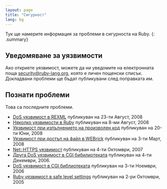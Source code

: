 ```yaml
---
layout: page
title: "Сигурност"
lang: bg
---
```


Тук ще намерите информация за проблеми в сигурноста на Ruby.
{: .summary}

## Уведомяване за уязвимости

Ако откриете уязвимост, можете да ни уведомите на електронната поща
security@ruby-lang.org, която е личен пощенски списък. Докладвани
проблеми ще бъдат публикувани след поправката им.

## Познати проблеми

Това са последните проблеми.

* [DoS уязвимост в
  REXML](/en/news/2008/08/23/dos-vulnerability-in-rexml/) публикуван на
  23-ти Август, 2008
* [Няколко уязвимости в
  Ruby](/en/news/2008/08/08/multiple-vulnerabilities-in-ruby/)
  публикуван на 8-ми Август, 2008
* [Уязвимост при изпълнението на произволен
  код](/en/news/2008/06/20/arbitrary-code-execution-vulnerabilities/)
  публикуван на 20-ти Юни, 2008
* [Уязвимост при достъп на файл в
  WEBrick](/en/news/2008/03/03/webrick-file-access-vulnerability/)
  публикуван на 3-ти Март, 2008
* [Net::HTTPS уязвимост](/en/news/2007/10/04/net-https-vulnerability/)
  публикуван на 4-ти Октомври, 2007
* [Друга DoS уязвимост в CGI
  бибилиотеката](/en/news/2006/12/04/another-dos-vulnerability-in-cgi-library/)
  публикуван на 4-ти Декември, 2006.
* [DoS уязвимост в CGI библиотеката](/en/news/2006/11/03/CVE-2006-5467/)
  публикуван на 3-ти Ноември, 2006
* [Ruby уязвимост в safe level
  settings](/en/news/2005/10/03/ruby-vulnerability-in-the-safe-level-settings/)
  публикуван на 2-ри Октомври, 2005

